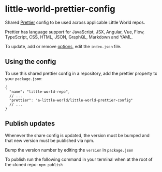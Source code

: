 # little-world-prettier-config
Shared [Prettier](https://prettier.io/) config to be used across applicable Little World repos.

Prettier has language support for JavaScript, JSX, Angular, Vue, Flow, TypeScript, CSS, HTML, JSON, GraphQL, Markdown and YAML.

To update, add or remove [options](https://prettier.io/docs/en/options.html), edit the `index.json` file.

## Using the config

To use this shared prettier config in a repository, add the prettier property to your `package.json`:

```
{
  "name": "little-world-repo",
  // ...
  "prettier": "a-little-world/little-world-prettier-config"
  // ...
}

```

## Publish updates

Whenever the share config is updated, the version must be bumped and that new version must be published via npm.

Bump the version number by editing the `version` in `package.json`

To publish run the following command in your terminal when at the root of the cloned repo:
`npm publish`